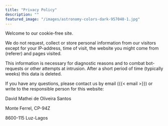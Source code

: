 ```yaml
---
title: "Privacy Policy"
description: ""
featured_image: "/images/astronomy-colors-dark-957040-1.jpg"
---
```


Welcome to our cookie-free site.

We do not request, collect or store personal information from our visitors except for your IP-address, time of visit, the website you might come from (referer) and pages visited.

This information is necessary for diagnostic reasons and to combat bot-requests or other attempts at intrusion. After a short period of time (typically weeks) this data is deleted.

If you have any questions, please contact us by email ({{< email >}}) or write to the responsible person for this website:

David Mathei de Oliveira Santos

Monte Ferrel, CP-94Z

8600-115 Luz-Lagos

